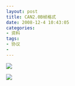 ```yaml
---
layout: post
title: CAN2.0B帧格式 
date: 2008-12-4 10:43:05
categories:
- 资料
tags:
- 协议
- 
---
```

![](http://i1328.photobucket.com/albums/w532/xwlogic/51f1a413g5d2f2b0b5738_zps3eedd6d5.jpg)

![](http://i1328.photobucket.com/albums/w532/xwlogic/show_mop_zps3f6eeee1.jpg)
